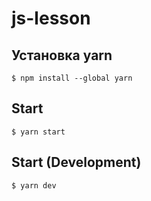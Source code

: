 # js-lesson

## Установка yarn
```
$ npm install --global yarn
```

## Start
```
$ yarn start
```

## Start (Development)
```
$ yarn dev
```